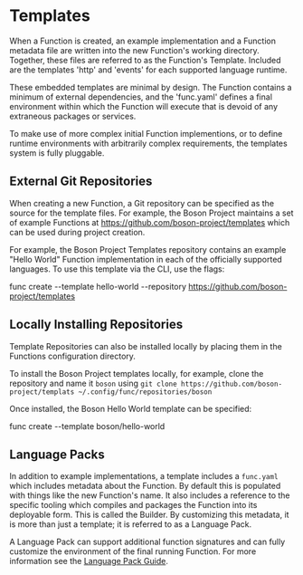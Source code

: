 # Templates

When a Function is created, an example implementation and a Function metadata file are written into the new Function's working directory.  Together, these files are referred to as the Function's Template.  Included are the templates 'http' and 'events' for each supported language runtime.

These embedded templates are minimal by design.  The Function contains a minimum of external dependencies, and the 'func.yaml' defines a final environment within which the Function will execute that is devoid of any extraneous packages or services.

To make use of more complex initial Function implementions, or to define runtime environments with arbitrarily complex requirements, the templates system is fully pluggable.

## External Git Repositories

When creating a new Function, a Git repository can be specified as the source for the template files.  For example, the Boson Project maintains a set of example Functions at https://github.com/boson-project/templates which can be used during project creation.

For example, the Boson Project Templates repository contains an example "Hello World" Function implementation in each of the officially supported languages.  To use this template via the CLI, use the flags:

func create <name> --template hello-world --repository https://github.com/boson-project/templates

## Locally Installing Repositories

Template Repositories can also be installed locally by placing them in the Functions configuration directory.  

To install the Boson Project templates locally, for example, clone the repository and name it `boson` using `git clone https://github.com/boson-project/templats ~/.config/func/repositories/boson`

Once installed, the Boson Hello World template can be specified:

func create <name> --template boson/hello-world

## Language Packs

In addition to example implementations, a template includes a `func.yaml` which includes metadata about the Function.  By default this is populated with things like the new Function's name.  It also includes a reference to the specific tooling which compiles and packages the Function into its deployable form.  This is called the Builder.  By customizing this metadata, it is more than just a template; it is referred to as a Language Pack.

A Language Pack can support additional function signatures and can fully customize the environment of the final running Function.  For more information see the [Language Pack Guide](language-packs.md).









